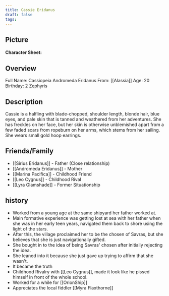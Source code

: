 ```yaml
---
title: Cassie Eridanus
draft: false
tags:
---
```


## Picture

#### Character Sheet: 

## Overview
Full Name: Cassiopeia Andromeda Eridanus
From:  [[Alassia]]
Age: 20
Birthday: 2 Zephyris


## Description

Cassie is a halfling with blade-chopped, shoulder length, blonde hair, blue eyes, and pale skin that is tanned and weathered from her adventures. She has freckles on her face, but her skin is otherwise unblemished apart from a few faded scars from ropeburn on her arms, which stems from her sailing. She wears small gold hoop earrings. 
## Friends/Family
- [[Sirius Eridanus]] - Father (Close relationship)
- [[Andromeda Eridanus]] - Mother
- [[Marina Pacifica]] - Childhood Friend
- [[Leo Cygnus]] - Childhood Rival
- [[Lyra Glamshade]] - Former Situationship
## history

- Worked from a young age at the same shipyard her father worked at.
- Main formative experience was getting lost at sea with her father when she was in her early teen years, navigated them back to shore using the light of the stars.
- After this, the village proclaimed her to be the chosen of Savras, but she believes that she is just navigationally gifted.
- She bought in to the idea of being Savras' chosen after initially rejecting the idea.
- She leaned into it because she just gave up trying to affirm that she wasn't.
- It became the truth
- Childhood Rivalry with [[Leo Cygnus]], made it look like he pissed himself in front of the whole school.
- Worked for a while for [[OrionShip]]
- Appreciates the local fiddler [[Myra Flaxthorne]]
